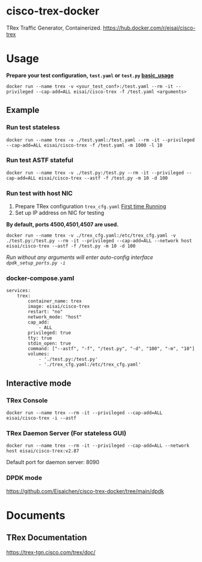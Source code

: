 # cisco-trex-docker
TRex Traffic Generator, Containerized.
https://hub.docker.com/r/eisai/cisco-trex

# Usage

**Prepare your test configuration, `test.yaml` or `test.py` [basic_usage](https://trex-tgn.cisco.com/trex/doc/trex_manual.html#_basic_usage)**
```
docker run --name trex -v <your_test_conf>:/test.yaml --rm -it --privileged --cap-add=ALL eisai/cisco-trex -f /test.yaml <arguments>
```
## Example
### Run test stateless
```
docker run --name trex -v ./test.yaml:/test.yaml --rm -it --privileged --cap-add=ALL eisai/cisco-trex -f /test.yaml -m 1000 -l 10
```
### Run test ASTF stateful
```
docker run --name trex -v ./test.py:/test.py --rm -it --privileged --cap-add=ALL eisai/cisco-trex --astf -f /test.py -m 10 -d 100
```
### Run test with host NIC
1. Prepare TRex configuration `trex_cfg.yaml` [First time Running](https://trex-tgn.cisco.com/trex/doc/trex_manual.html#_first_time_running)
2. Set up IP address on NIC for testing

**By default, ports 4500,4501,4507 are used.**
```
docker run --name trex -v ./trex_cfg.yaml:/etc/trex_cfg.yaml -v ./test.py:/test.py --rm -it --privileged --cap-add=ALL --network host eisai/cisco-trex --astf -f /test.py -m 10 -d 100
```
*Run without any arguments will enter auto-config interface `dpdk_setup_ports.py -i`*
### docker-compose.yaml
```
services:
    trex:
        container_name: trex
        image: eisai/cisco-trex
        restart: "no"
        network_mode: "host"
        cap_add:
            - ALL
        privileged: true
        tty: true
        stdin_open: true
        command: ["--astf", "-f", "/test.py", "-d", "100", "-m", "10"]
        volumes:
            - './test.py:/test.py'
            - './trex_cfg.yaml:/etc/trex_cfg.yaml'
```
## Interactive mode
### TRex Console
```
docker run --name trex --rm -it --privileged --cap-add=ALL eisai/cisco-trex -i --astf
```
### TRex Daemon Server (For stateless GUI)
```
docker run --name trex --rm -it --privileged --cap-add=ALL --network host eisai/cisco-trex:v2.87
```
Default port for daemon server: 8090
### DPDK mode
https://github.com/Eisaichen/cisco-trex-docker/tree/main/dpdk

# Documents

## TRex Documentation
https://trex-tgn.cisco.com/trex/doc/